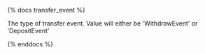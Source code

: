 {% docs transfer_event %}

The type of transfer event. Value will either be  'WithdrawEvent' or 'DepositEvent'

{% enddocs %}